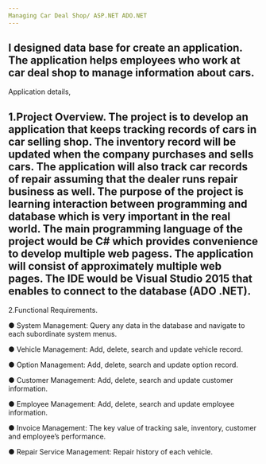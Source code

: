 ```yaml
---
Managing Car Deal Shop/ ASP.NET ADO.NET
---
```

I designed data base for create an application. The application helps employees who work at car deal shop to manage information about cars.
--
Application details,

1.Project Overview. 
The project is to develop an application that keeps tracking records of cars in car selling shop. 
The inventory record will be updated when the company purchases and sells cars. 
The application will also track car records of repair assuming that the dealer runs repair business as well. 
The purpose of the project is learning interaction between programming and database which is very important in the real world.
The main programming language of the project would be C# which provides convenience to develop multiple web pagess.
The application will consist of approximately multiple web pages. 
The IDE would be Visual Studio 2015 that enables to connect to the database (ADO .NET).
--
2.Functional Requirements.

● System Management: Query any data in the database and navigate to each subordinate system menus.

● Vehicle Management: Add, delete, search and update vehicle record.

● Option Management: Add, delete, search and update option record.

● Customer Management: Add, delete, search and update customer information.

● Employee Management: Add, delete, search and update employee information.

● Invoice Management: The key value of tracking sale, inventory, customer and 
		                 employee’s performance.

● Repair Service Management: Repair history of each vehicle.
